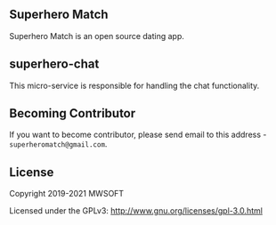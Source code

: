 ## Superhero Match
Superhero Match is an open source dating app.

## superhero-chat
This micro-service is responsible for handling the chat functionality. 

## Becoming Contributor
If you want to become contributor, please send email to this address - `superheromatch@gmail.com`.

## License
Copyright 2019-2021 MWSOFT

Licensed under the GPLv3: http://www.gnu.org/licenses/gpl-3.0.html